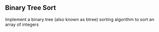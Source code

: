 ## Binary Tree Sort
Implement a binary tree (also known as btree) sorting algorithm to sort an array of integers 
